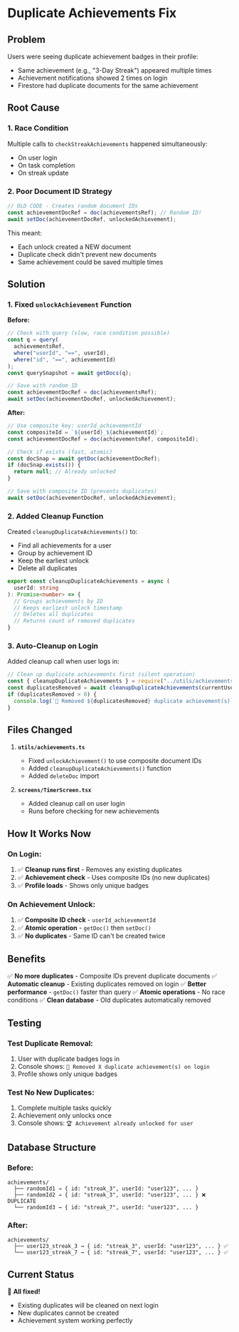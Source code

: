 # Duplicate Achievements Fix

## Problem
Users were seeing duplicate achievement badges in their profile:
- Same achievement (e.g., "3-Day Streak") appeared multiple times
- Achievement notifications showed 2 times on login
- Firestore had duplicate documents for the same achievement

## Root Cause

### 1. Race Condition
Multiple calls to `checkStreakAchievements` happened simultaneously:
- On user login
- On task completion
- On streak update

### 2. Poor Document ID Strategy
```typescript
// OLD CODE - Creates random document IDs
const achievementDocRef = doc(achievementsRef); // Random ID!
await setDoc(achievementDocRef, unlockedAchievement);
```

This meant:
- Each unlock created a NEW document
- Duplicate check didn't prevent new documents
- Same achievement could be saved multiple times

## Solution

### 1. Fixed `unlockAchievement` Function

**Before:**
```typescript
// Check with query (slow, race condition possible)
const q = query(
  achievementsRef,
  where("userId", "==", userId),
  where("id", "==", achievementId)
);
const querySnapshot = await getDocs(q);

// Save with random ID
const achievementDocRef = doc(achievementsRef);
await setDoc(achievementDocRef, unlockedAchievement);
```

**After:**
```typescript
// Use composite key: userId_achievementId
const compositeId = `${userId}_${achievementId}`;
const achievementDocRef = doc(achievementsRef, compositeId);

// Check if exists (fast, atomic)
const docSnap = await getDoc(achievementDocRef);
if (docSnap.exists()) {
  return null; // Already unlocked
}

// Save with composite ID (prevents duplicates)
await setDoc(achievementDocRef, unlockedAchievement);
```

### 2. Added Cleanup Function

Created `cleanupDuplicateAchievements()` to:
- Find all achievements for a user
- Group by achievement ID
- Keep the earliest unlock
- Delete all duplicates

```typescript
export const cleanupDuplicateAchievements = async (
  userId: string
): Promise<number> => {
  // Groups achievements by ID
  // Keeps earliest unlock timestamp
  // Deletes all duplicates
  // Returns count of removed duplicates
}
```

### 3. Auto-Cleanup on Login

Added cleanup call when user logs in:
```typescript
// Clean up duplicate achievements first (silent operation)
const { cleanupDuplicateAchievements } = require("../utils/achievements");
const duplicatesRemoved = await cleanupDuplicateAchievements(currentUser.uid);
if (duplicatesRemoved > 0) {
  console.log(`🧹 Removed ${duplicatesRemoved} duplicate achievement(s)`);
}
```

## Files Changed

1. **`utils/achievements.ts`**
   - Fixed `unlockAchievement()` to use composite document IDs
   - Added `cleanupDuplicateAchievements()` function
   - Added `deleteDoc` import

2. **`screens/TimerScreen.tsx`**
   - Added cleanup call on user login
   - Runs before checking for new achievements

## How It Works Now

### On Login:
1. ✅ **Cleanup runs first** - Removes any existing duplicates
2. ✅ **Achievement check** - Uses composite IDs (no new duplicates)
3. ✅ **Profile loads** - Shows only unique badges

### On Achievement Unlock:
1. ✅ **Composite ID check** - `userId_achievementId`
2. ✅ **Atomic operation** - `getDoc()` then `setDoc()`
3. ✅ **No duplicates** - Same ID can't be created twice

## Benefits

✅ **No more duplicates** - Composite IDs prevent duplicate documents
✅ **Automatic cleanup** - Existing duplicates removed on login
✅ **Better performance** - `getDoc()` faster than query
✅ **Atomic operations** - No race conditions
✅ **Clean database** - Old duplicates automatically removed

## Testing

### Test Duplicate Removal:
1. User with duplicate badges logs in
2. Console shows: `🧹 Removed X duplicate achievement(s) on login`
3. Profile shows only unique badges

### Test No New Duplicates:
1. Complete multiple tasks quickly
2. Achievement only unlocks once
3. Console shows: `🏆 Achievement already unlocked for user`

## Database Structure

### Before:
```
achievements/
  ├── randomId1 → { id: "streak_3", userId: "user123", ... }
  ├── randomId2 → { id: "streak_3", userId: "user123", ... } ❌ DUPLICATE
  └── randomId3 → { id: "streak_7", userId: "user123", ... }
```

### After:
```
achievements/
  ├── user123_streak_3 → { id: "streak_3", userId: "user123", ... } ✅
  └── user123_streak_7 → { id: "streak_7", userId: "user123", ... } ✅
```

## Current Status
🎉 **All fixed!**
- Existing duplicates will be cleaned on next login
- New duplicates cannot be created
- Achievement system working perfectly
